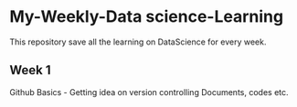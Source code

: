 # My-Weekly-Data science-Learning
This repository save all the learning on DataScience for every week.

## Week 1
Github Basics - Getting idea on version controlling Documents, codes etc.

